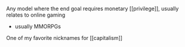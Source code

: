 Any model where the end goal requires monetary [[privilege]], usually relates to online gaming
-	usually MMORPGs

One of my favorite nicknames for [[capitalism]]